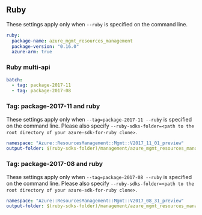 ## Ruby

These settings apply only when `--ruby` is specified on the command line.

``` yaml $(ruby)
ruby:
  package-name: azure_mgmt_resources_management
  package-version: "0.16.0"
  azure-arm: true
```

### Ruby multi-api

``` yaml $(ruby) && $(multiapi)
batch:
  - tag: package-2017-11
  - tag: package-2017-08
```

### Tag: package-2017-11 and ruby

These settings apply only when `--tag=package-2017-11 --ruby` is specified on the command line.
Please also specify `--ruby-sdks-folder=<path to the root directory of your azure-sdk-for-ruby clone>`.

``` yaml $(tag) == 'package-2017-11' && $(ruby)
namespace: "Azure::ResourcesManagement::Mgmt::V2017_11_01_preview"
output-folder: $(ruby-sdks-folder)/management/azure_mgmt_resources_management/lib
```

### Tag: package-2017-08 and ruby

These settings apply only when `--tag=package-2017-08 --ruby` is specified on the command line.
Please also specify `--ruby-sdks-folder=<path to the root directory of your azure-sdk-for-ruby clone>`.

``` yaml $(tag) == 'package-2017-08' && $(ruby)
namespace: "Azure::ResourcesManagement::Mgmt::V2017_08_31_preview"
output-folder: $(ruby-sdks-folder)/management/azure_mgmt_resources_management/lib
```